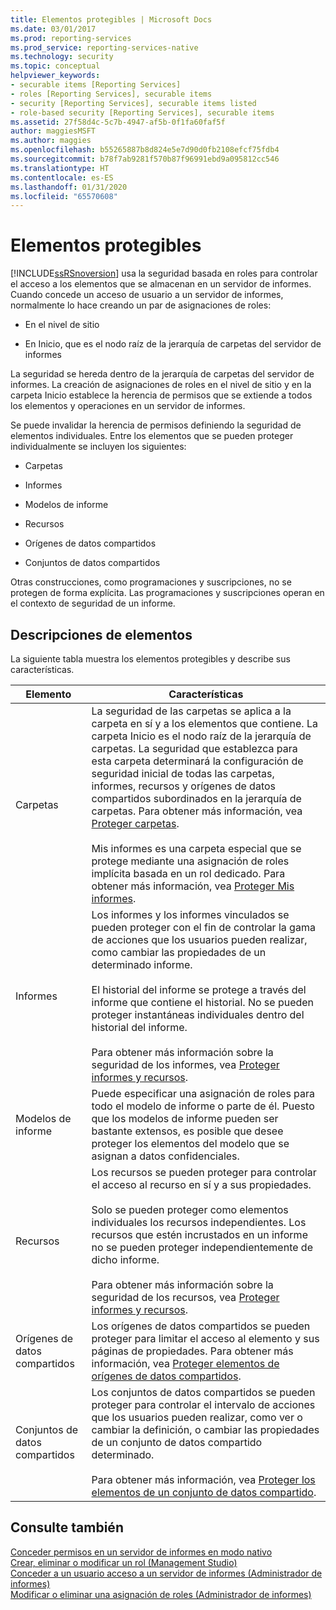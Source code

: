 ```yaml
---
title: Elementos protegibles | Microsoft Docs
ms.date: 03/01/2017
ms.prod: reporting-services
ms.prod_service: reporting-services-native
ms.technology: security
ms.topic: conceptual
helpviewer_keywords:
- securable items [Reporting Services]
- roles [Reporting Services], securable items
- security [Reporting Services], securable items listed
- role-based security [Reporting Services], securable items
ms.assetid: 27f58d4c-5c7b-4947-af5b-0f1fa60faf5f
author: maggiesMSFT
ms.author: maggies
ms.openlocfilehash: b55265887b8d824e5e7d90d0fb2108efcf75fdb4
ms.sourcegitcommit: b78f7ab9281f570b87f96991ebd9a095812cc546
ms.translationtype: HT
ms.contentlocale: es-ES
ms.lasthandoff: 01/31/2020
ms.locfileid: "65570608"
---
```

# <a name="securable-items"></a>Elementos protegibles
  [!INCLUDE[ssRSnoversion](../../includes/ssrsnoversion-md.md)] usa la seguridad basada en roles para controlar el acceso a los elementos que se almacenan en un servidor de informes. Cuando concede un acceso de usuario a un servidor de informes, normalmente lo hace creando un par de asignaciones de roles:  
  
-   En el nivel de sitio  
  
-   En Inicio, que es el nodo raíz de la jerarquía de carpetas del servidor de informes  
  
 La seguridad se hereda dentro de la jerarquía de carpetas del servidor de informes. La creación de asignaciones de roles en el nivel de sitio y en la carpeta Inicio establece la herencia de permisos que se extiende a todos los elementos y operaciones en un servidor de informes.  
  
 Se puede invalidar la herencia de permisos definiendo la seguridad de elementos individuales. Entre los elementos que se pueden proteger individualmente se incluyen los siguientes:  
  
-   Carpetas  
  
-   Informes  
  
-   Modelos de informe  
  
-   Recursos  
  
-   Orígenes de datos compartidos  
  
-   Conjuntos de datos compartidos  
  
 Otras construcciones, como programaciones y suscripciones, no se protegen de forma explícita. Las programaciones y suscripciones operan en el contexto de seguridad de un informe.  
  
## <a name="item-descriptions"></a>Descripciones de elementos  
 La siguiente tabla muestra los elementos protegibles y describe sus características.  
  
|Elemento|Características|  
|----------|---------------------|  
|Carpetas|La seguridad de las carpetas se aplica a la carpeta en sí y a los elementos que contiene. La carpeta Inicio es el nodo raíz de la jerarquía de carpetas. La seguridad que establezca para esta carpeta determinará la configuración de seguridad inicial de todas las carpetas, informes, recursos y orígenes de datos compartidos subordinados en la jerarquía de carpetas. Para obtener más información, vea [Proteger carpetas](../../reporting-services/security/secure-folders.md).<br /><br /> Mis informes es una carpeta especial que se protege mediante una asignación de roles implícita basada en un rol dedicado. Para obtener más información, vea [Proteger Mis informes](../../reporting-services/security/secure-my-reports.md).|  
|Informes|Los informes y los informes vinculados se pueden proteger con el fin de controlar la gama de acciones que los usuarios pueden realizar, como cambiar las propiedades de un determinado informe.<br /><br /> El historial del informe se protege a través del informe que contiene el historial. No se pueden proteger instantáneas individuales dentro del historial del informe.<br /><br /> Para obtener más información sobre la seguridad de los informes, vea [Proteger informes y recursos](../../reporting-services/security/secure-reports-and-resources.md).|  
|Modelos de informe|Puede especificar una asignación de roles para todo el modelo de informe o parte de él. Puesto que los modelos de informe pueden ser bastante extensos, es posible que desee proteger los elementos del modelo que se asignan a datos confidenciales.|  
|Recursos|Los recursos se pueden proteger para controlar el acceso al recurso en sí y a sus propiedades.<br /><br /> Solo se pueden proteger como elementos individuales los recursos independientes. Los recursos que estén incrustados en un informe no se pueden proteger independientemente de dicho informe.<br /><br /> Para obtener más información sobre la seguridad de los recursos, vea [Proteger informes y recursos](../../reporting-services/security/secure-reports-and-resources.md).|  
|Orígenes de datos compartidos|Los orígenes de datos compartidos se pueden proteger para limitar el acceso al elemento y sus páginas de propiedades. Para obtener más información, vea [Proteger elementos de orígenes de datos compartidos](../../reporting-services/security/secure-shared-data-source-items.md).|  
|Conjuntos de datos compartidos|Los conjuntos de datos compartidos se pueden proteger para controlar el intervalo de acciones que los usuarios pueden realizar, como ver o cambiar la definición, o cambiar las propiedades de un conjunto de datos compartido determinado.<br /><br /> Para obtener más información, vea [Proteger los elementos de un conjunto de datos compartido](../../reporting-services/security/secure-shared-dataset-items.md).|  
  
## <a name="see-also"></a>Consulte también  
 [Conceder permisos en un servidor de informes en modo nativo](../../reporting-services/security/granting-permissions-on-a-native-mode-report-server.md)   
 [Crear, eliminar o modificar un rol &#40;Management Studio&#41;](../../reporting-services/security/role-definitions-create-delete-or-modify.md)   
 [Conceder a un usuario acceso a un servidor de informes &#40;Administrador de informes&#41;](../../reporting-services/security/grant-user-access-to-a-report-server-report-manager.md)   
 [Modificar o eliminar una asignación de roles &#40;Administrador de informes&#41;](../../reporting-services/security/role-assignments-modify-or-delete.md)  
  
  
